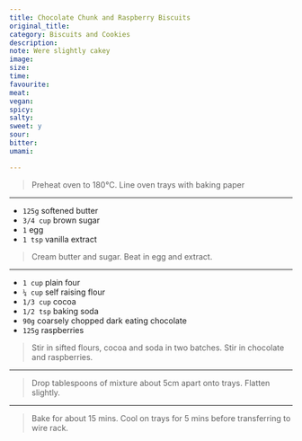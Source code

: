 ```yaml
---
title: Chocolate Chunk and Raspberry Biscuits
original_title:
category: Biscuits and Cookies
description: 
note: Were slightly cakey
image:
size:
time:
favourite:
meat:
vegan:
spicy:
salty:
sweet: y
sour:
bitter:
umami:

---
```


>Preheat oven to 180°C. Line oven trays with baking paper

---

* `125g` softened butter
* `3/4 cup` brown sugar
* `1` egg
* `1 tsp` vanilla extract

>Cream butter and sugar. Beat in egg and extract.

---

* `1 cup` plain four
* `¼ cup` self raising flour
* `1/3 cup` cocoa
* `1/2 tsp` baking soda
* `90g` coarsely chopped dark eating chocolate
* `125g` raspberries

>Stir in sifted flours, cocoa and soda in two batches. Stir in chocolate and raspberries.

---

>Drop tablespoons of mixture about 5cm apart onto trays. Flatten slightly.

---

>Bake for about 15 mins. Cool on trays for 5 mins before transferring to wire rack.